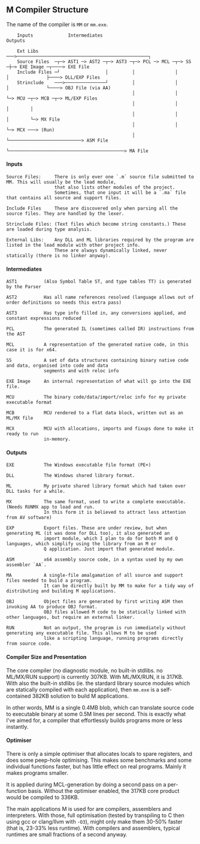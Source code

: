 ## M Compiler Structure

The name of the compiler is `MM` or `mm.exe`.

````
    Inputs             Intermediates                                                         Outputs

    Ext Libs      ───>─────────────────────────────────────────────────┐
    Source Files  ─┬─> AST1 ─> AST2 ─┬─> AST3 ─┬─> PCL ─> MCL ─┬─> SS ─┼─> EXE Image ─┬────> EXE File
    Include Files ─┘                 │         │               │       │              ├────> DLL/EXP Files
    Strinclude    ───>───────────────┘         │               │       │              └────> OBJ File (via AA)
                                               │               │       └─> MCU ─┬─> MCB ─┬─> ML/EXP Files
                                               │               │                │        │
                                               │               │                │        └─> MX File
                                               │               │                └─> MCX ───> (Run)
                                               │               └───────────────────────────> ASM File
                                               └───────────────────────────────────────────> MA File
````

#### Inputs
````
Source Files:     There is only ever one `.m` source file submitted to MM. This will usually be the lead module,
                  that also lists other modules of the project.
                  Sometimes, that one input it will be a `.ma` file that contains all source and support files.

Include Files     These are discovered only when parsing all the source files. They are handled by the lexer.

Strinclude Files: (Text files which become string constants.) These are loaded during type analysis.

External Libs:    Any DLL and ML libraries required by the program are listed in the lead module with other project info.
                  These are always dynamically linked, never statically (there is no linker anyway).
````
#### Intermediates
````
AST1          (Also Symbol Table ST, and type tables TT) is generated by the Parser

AST2          Has all name references resolved (language allows out of order definitions so needs this extra pass)

AST3          Has type info filled in, any conversions applied, and constant expressions reduced

PCL           The generated IL (sometimes called IR) instructions from the AST

MCL           A representation of the generated native code, in this case it is for x64.

SS            A set of data structures containing binary native code and data, organised into code and data
              segments and with reloc info

EXE Image     An internal representation of what will go into the EXE file.

MCU           The binary code/data/import/reloc info for my private executable format

MCB           MCU rendered to a flat data block, written out as an ML/MX file

MCX           MCU with allocations, imports and fixups done to make it ready to run
              in-memory.
````
#### Outputs
````
EXE           The Windows executable file format (PE+)

DLL           The Windows shared library format.

ML            My private shared library format which had taken over DLL tasks for a while.

MX            The same format, used to write a complete executable. (Needs RUNMX app to load and run.
              In this form it is believed to attract less attention from AV software)

EXP           Export files. These are under review, but when generating ML (it was done for DLL too), it also generated an
              import module, which I plan to do for both M and Q languages, which simplify using the library from an M or
              Q application. Just import that generated module.

ASM           x64 assembly source code, in a syntax used by my own assembler `AA`.

MA            A single-file amalgamation of all source and support files needed to build a program.
              It can be directly built by MM to make for a tidy way of distributing and building M applications.

OBJ           Object files are generated by first writing ASM then invoking AA to produce OBJ format.
              OBJ files allowed M code to be statically linked with other languages, but require an external linker.

RUN           Not an output, the program is run immediately without generating any executable file. This allows M to be used
              like a scripting language, running programs directly from source code.

````

#### Compiler Size and Presentation

The core compiler (no diagnostic module, no built-in stdlibs. no ML/MX/RUN support) is currently 307KB. With ML/MX/RUN, it is 317KB. With also the built-in stdlibs (ie. the stardard library source modules which are statically compiled with each application), then `mm.exe` is a self-contained 382KB solution to build M applications.

In other words, MM is a single 0.4MB blob, which can translate source code to executable binary at some 0.5M lines per second. This is exactly what I've aimed for, a compiler that effortlessly builds programs more or less instantly. 

#### Optimiser

There is only a simple optimiser that allocates locals to spare registers, and does some peep-hole optimising. This makes some benchmarks and some individual functions faster, but has little effect on real programs. Mainly it makes programs smaller.

It is applied during MCL-generation by doing a second pass on a per-function basis. Without the optimiser enabled, the 317KB core product would be compiled to 336KB.

The main applications M is used for are compilers, assemblers and interpreters. With those, full optimisation (tested by transpiling to C then using gcc or clang/llvm with `-O3`), might only make them 30-50% faster (that is, 23-33% less runtime). With compilers and assemblers, typical runtimes are small fractions of a second anyway.


